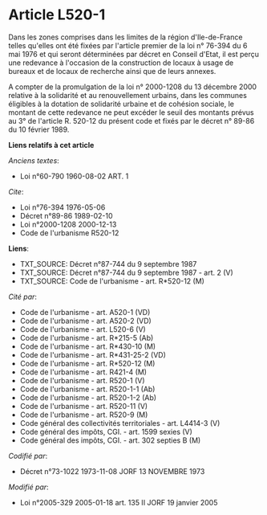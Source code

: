 # Article L520-1

Dans les zones comprises dans les limites de la région d'Ile-de-France telles qu'elles ont été fixées par l'article premier
de la loi n° 76-394 du 6 mai 1976 et qui seront déterminées par décret en Conseil d'Etat, il est perçu une redevance à
l'occasion de la construction de locaux à usage de bureaux et de locaux de recherche ainsi que de leurs annexes.

A compter de la promulgation de la loi n° 2000-1208 du 13 décembre 2000 relative à la solidarité et au renouvellement
urbains, dans les communes éligibles à la dotation de solidarité urbaine et de cohésion sociale, le montant de cette
redevance ne peut excéder le seuil des montants prévus au 3° de l'article R. 520-12 du présent code et fixés par le décret n°
89-86 du 10 février 1989.

**Liens relatifs à cet article**

_Anciens textes_:

  - Loi n°60-790 1960-08-02 ART. 1

_Cite_:

  - Loi n°76-394 1976-05-06
  - Décret n°89-86 1989-02-10
  - Loi n°2000-1208 2000-12-13
  - Code de l'urbanisme R520-12

**Liens**:

  - TXT_SOURCE: Décret n°87-744 du 9 septembre 1987
  - TXT_SOURCE: Décret n°87-744 du 9 septembre 1987 - art. 2 (V)
  - TXT_SOURCE: Code de l'urbanisme - art. R*520-12 (M)

_Cité par_:

  - Code de l'urbanisme - art. A520-1 (VD)
  - Code de l'urbanisme - art. A520-2 (VD)
  - Code de l'urbanisme - art. L520-6 (V)
  - Code de l'urbanisme - art. R*215-5 (Ab)
  - Code de l'urbanisme - art. R*430-10 (M)
  - Code de l'urbanisme - art. R*431-25-2 (VD)
  - Code de l'urbanisme - art. R*520-12 (M)
  - Code de l'urbanisme - art. R421-4 (M)
  - Code de l'urbanisme - art. R520-1 (V)
  - Code de l'urbanisme - art. R520-1-1 (Ab)
  - Code de l'urbanisme - art. R520-1-2 (Ab)
  - Code de l'urbanisme - art. R520-11 (V)
  - Code de l'urbanisme - art. R520-9 (M)
  - Code général des collectivités territoriales - art. L4414-3 (V)
  - Code général des impôts, CGI. - art. 1599 sexies (V)
  - Code général des impôts, CGI. - art. 302 septies B (M)

_Codifié par_:

  - Décret n°73-1022 1973-11-08 JORF 13 NOVEMBRE 1973

_Modifié par_:

  - Loi n°2005-329 2005-01-18 art. 135 II JORF 19 janvier 2005
